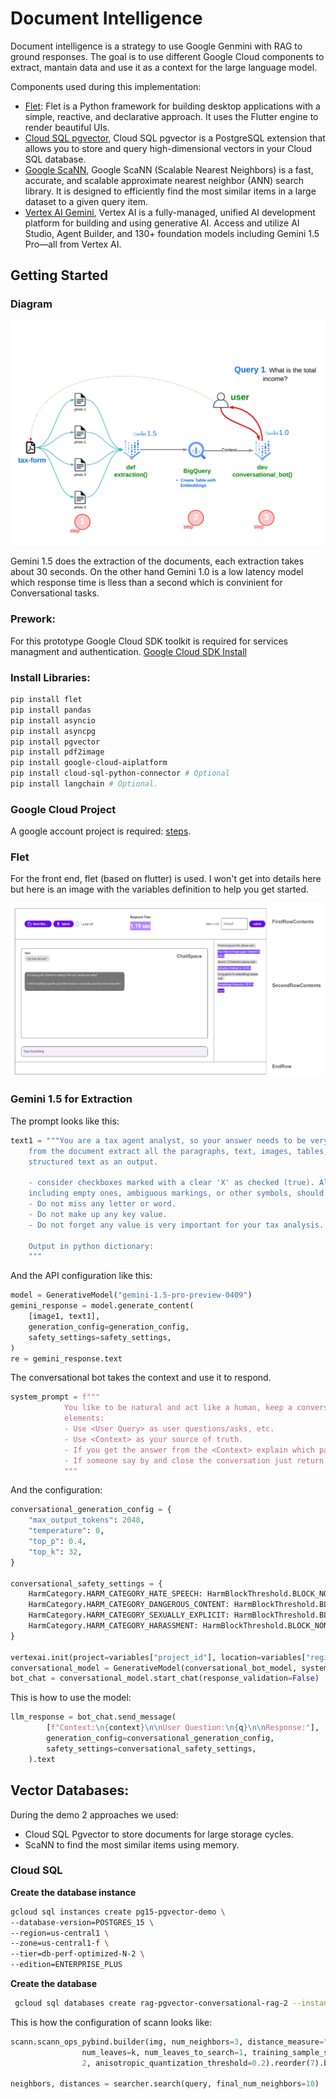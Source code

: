 # Document Intelligence

Document intelligence is a strategy to use Google Genmini with RAG to ground responses. 
The goal is to use different Google Cloud components to extract, mantain data and use it as a context for
the large language model.

Components used during this implementation:
- [Flet](https://flet.dev/): Flet is a Python framework for building desktop applications with a simple, reactive, and declarative approach. 
It uses the Flutter engine to render beautiful UIs.
- [Cloud SQL pgvector](https://cloud.google.com/blog/products/databases/announcing-vector-support-in-postgresql-services-to-power-ai-enabled-applications),
  Cloud SQL pgvector is a PostgreSQL extension that allows you to store and query high-dimensional vectors in your Cloud SQL database. 
- [Google ScaNN](https://github.com/google-research/google-research/tree/master/scann), Google ScaNN (Scalable Nearest Neighbors) is a fast, 
accurate, and scalable approximate nearest neighbor (ANN) search library. It is designed to efficiently find the most similar items in a large dataset to a given query item.
- [Vertex AI Gemini](https://cloud.google.com/vertex-ai?hl=en), Vertex AI is a fully-managed, unified AI development platform for building and using generative AI. 
Access and utilize AI Studio, Agent Builder, and 130+ foundation models including Gemini 1.5 Pro—all from Vertex AI.

## Getting Started

### Diagram

![images](images/ask_your_doc.png)

Gemini 1.5 does the extraction of the documents, each extraction takes about 30 seconds. On the other hand Gemini 1.0
is a low latency model which response time is lless than a second which is convinient for Conversational tasks.

### Prework:
For this prototype Google Cloud SDK toolkit is required for services managment and authentication.
[Google Cloud SDK Install](https://cloud.google.com/sdk/docs/install)

### Install Libraries:

```bash
pip install flet
pip install pandas
pip install asyncio
pip install asyncpg
pip install pgvector
pip install pdf2image
pip install google-cloud-aiplatform
pip install cloud-sql-python-connector # Optional
pip install langchain # Optional.
```

### Google Cloud Project

A google account project is required: [steps](https://cloud.google.com/resource-manager/docs/creating-managing-projects). 

### Flet

For the front end, flet (based on flutter) is used. I won't get into details here but here is
an image with the variables definition to help you get started.

![images](images/chatbot.png)

### Gemini 1.5 for Extraction

The prompt looks like this:

```python
text1 = """You are a tax agent analyst, so your answer needs to be very accurate (100%), 
    from the document extract all the paragraphs, text, images, tables, checkboxes everything to get an 
    structured text as an output. 
    
    - consider checkboxes marked with a clear 'X' as checked (true). All other checkboxes, 
    including empty ones, ambiguous markings, or other symbols, should be treated as unchecked (false)
    - Do not miss any letter or word.
    - Do not make up any key value.
    - Do not forget any value is very important for your tax analysis.
    
    Output in python dictionary:
    """
```

And the API configuration like this:

```python
model = GenerativeModel("gemini-1.5-pro-preview-0409")
gemini_response = model.generate_content(
    [image1, text1],
    generation_config=generation_config,
    safety_settings=safety_settings,
)
re = gemini_response.text
```
The conversational bot takes the context and use it to respond.

```python
system_prompt = f"""
            You like to be natural and act like a human, keep a conversational experience with the following 
            elements:
            - Use <User Query> as user questions/asks, etc. 
            - Use <Context> as your source of truth.
            - If you get the answer from the <Context> explain which part did you find it.
            - If someone say by and close the conversation just return an empty string.
            """
```

And the configuration:

```python
conversational_generation_config = {
    "max_output_tokens": 2048,
    "temperature": 0,
    "top_p": 0.4,
    "top_k": 32,
}

conversational_safety_settings = {
    HarmCategory.HARM_CATEGORY_HATE_SPEECH: HarmBlockThreshold.BLOCK_NONE,
    HarmCategory.HARM_CATEGORY_DANGEROUS_CONTENT: HarmBlockThreshold.BLOCK_NONE,
    HarmCategory.HARM_CATEGORY_SEXUALLY_EXPLICIT: HarmBlockThreshold.BLOCK_NONE,
    HarmCategory.HARM_CATEGORY_HARASSMENT: HarmBlockThreshold.BLOCK_NONE,
}

vertexai.init(project=variables["project_id"], location=variables["region"])
conversational_model = GenerativeModel(conversational_bot_model, system_instruction=[system_prompt])
bot_chat = conversational_model.start_chat(response_validation=False)
```

This is how to use the model:

```python
llm_response = bot_chat.send_message(
        [f"Context:\n{context}\n\nUser Question:\n{q}\n\nResponse:"],
        generation_config=conversational_generation_config,
        safety_settings=conversational_safety_settings,
    ).text
```

## Vector Databases:
During the demo 2 approaches we used:
- Cloud SQL Pgvector to store documents for large storage cycles.
- ScaNN to find the most similar items using memory.

### Cloud SQL

**Create the database instance**

```bash
gcloud sql instances create pg15-pgvector-demo \
--database-version=POSTGRES_15 \
--region=us-central1 \
--zone=us-central1-f \
--tier=db-perf-optimized-N-2 \
--edition=ENTERPRISE_PLUS
```

**Create the database**
```bash
 gcloud sql databases create rag-pgvector-conversational-rag-2 --instance=pg15-pgvector-demo
```

This is how the configuration of scann looks like:

```python
scann.scann_ops_pybind.builder(img, num_neighbors=3, distance_measure="squared_l2").tree(
                num_leaves=k, num_leaves_to_search=1, training_sample_size=filtered_df.shape[0]).score_ah(
                2, anisotropic_quantization_threshold=0.2).reorder(7).build()

neighbors, distances = searcher.search(query, final_num_neighbors=10)
```
